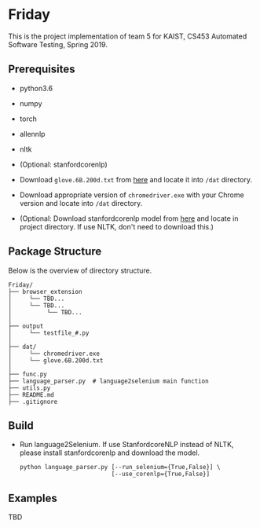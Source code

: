 # Friday

This is the project implementation of team 5 for KAIST, CS453 Automated Software Testing, Spring 2019.



## Prerequisites

- python3.6
- numpy
- torch
- allennlp
- nltk
- (Optional: stanfordcorenlp)



- Download `glove.6B.200d.txt` from [here](http://nlp.stanford.edu/data/glove.6B.zip) and locate it into `/dat` directory.

- Download appropriate version of  `chromedriver.exe` with your Chrome version and locate into `/dat` directory.

- (Optional: Download stanfordcorenlp model from [here](http://nlp.stanford.edu/software/stanford-corenlp-full-2018-10-05.zip) and locate in project directory. If use NLTK, don't need to download this.)

  

## Package Structure

Below is the overview of directory structure.

```text
Friday/
├── browser_extension
│     └── TBD...
│     └── TBD...
│          └── TBD...
│
├── output
│     └── testfile_#.py
│
├── dat/
│     └── chromedriver.exe
│     └── glove.6B.200d.txt
│
├── func.py
├── language_parser.py  # language2selenium main function
├── utils.py
├── README.md
├── .gitignore
```



## Build

- Run language2Selenium. If use StanfordcoreNLP instead of NLTK, please install stanfordcorenlp and download the model.

  ```
  python language_parser.py [--run_selenium={True,False}] \
                            [--use_corenlp={True,False}]
  ```

## Examples

TBD